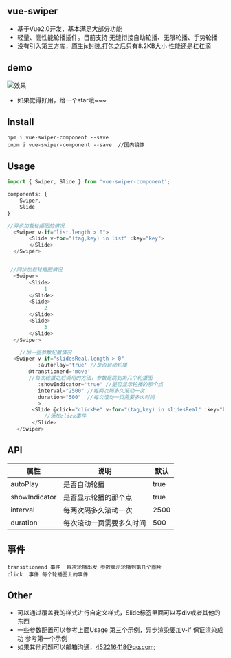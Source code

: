 ## vue-swiper
- 基于Vue2.0开发，基本满足大部分功能
- 轻量、高性能轮播插件。目前支持  无缝衔接自动轮播、无限轮播、手势轮播
- 没有引入第三方库，原生js封装,打包之后只有8.2KB大小 性能还是杠杠滴



## demo

 ![效果](http://zwhgithub.github.io/vue-swiper/dist/1514291260.png)

 - 如果觉得好用，给一个star哦~~~

## Install

```
npm i vue-swiper-component --save
cnpm i vue-swiper-component --save  //国内镜像
```

## Usage

```javascript
import { Swiper, Slide } from 'vue-swiper-component';

components: {
    Swiper,
    Slide
}

//异步加载轮播图的情况
  <Swiper v-if="list.length > 0">
       <Slide v-for="(tag,key) in list" :key="key">
       </Slide>
  </Swiper>


 //同步加载轮播图情况
  <Swiper>
       <Slide>
       		1
       </Slide>
       <Slide>
       		2
       </Slide>
       <Slide>
       		3
       </Slide>
  </Swiper>

    //加一些参数配置情况
  <Swiper v-if="slidesReal.length > 0"
  		  :autoPlay='true' //是否自动轮播
       @transtionend='move'
       //每次轮播之后调用的方法，参数是跳到第几个轮播图
  		  :showIndicator='true' //是否显示轮播的那个点
  		  interval="2500" //每两次隔多久滚动一次
  		  duration="500"  //每次滚动一页需要多久时间
  		  >
        <Slide @click="clickMe" v-for="(tag,key) in slidesReal" :key="key">
        	//添加click事件
        </Slide>
   </Swiper>

```

## API

| 属性            | 说明           | 默认   |
| ------------- | ------------ | ---- |
| autoPlay      | 是否自动轮播       | true |
| showIndicator | 是否显示轮播的那个点   | true |
| interval      | 每两次隔多久滚动一次   | 2500 |
| duration      | 每次滚动一页需要多久时间 | 500  |

## 事件

```
transitionend 事件  每次轮播出发 参数表示轮播到第几个图片
click  事件 每个轮播图上的事件
```

## Other

- 可以通过覆盖我的样式进行自定义样式，Slide标签里面可以写div或者其他的东西
- 一些参数配置可以参考上面Usage 第三个示例，异步渲染要加v-if 保证渲染成功 参考第一个示例
- 如果其他问题可以邮箱沟通，452216418@qq.com;
